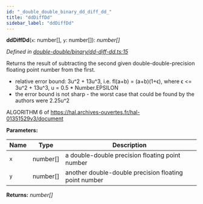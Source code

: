 ```yaml
---
id: "_double_double_binary_dd_diff_dd_"
title: "ddDiffDd"
sidebar_label: "ddDiffDd"
---
```


**ddDiffDd**(`x`: number[], `y`: number[]): *number[]*

*Defined in [double-double/binary/dd-diff-dd.ts:15](https://github.com/FlorisSteenkamp/double-double/blob/d35ae52/src/double-double/binary/dd-diff-dd.ts#L15)*

Returns the result of subtracting the second given double-double-precision
floating point number from the first.

* relative error bound: 3u^2 + 13u^3, i.e. fl(a+b) = (a+b)(1+ϵ),
where ϵ <= 3u^2 + 13u^3, u = 0.5 * Number.EPSILON
* the error bound is not sharp - the worst case that could be found by the
authors were 2.25u^2

ALGORITHM 6 of https://hal.archives-ouvertes.fr/hal-01351529v3/document

**Parameters:**

Name | Type | Description |
------ | ------ | ------ |
`x` | number[] | a double-double precision floating point number |
`y` | number[] | another double-double precision floating point number  |

**Returns:** *number[]*
